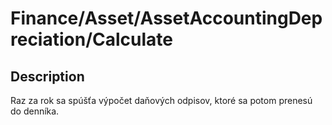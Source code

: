 # Finance/Asset/AssetAccountingDepreciation/Calculate

## Description

Raz za rok sa spúšťa výpočet daňových odpisov, ktoré sa potom prenesú do denníka.
